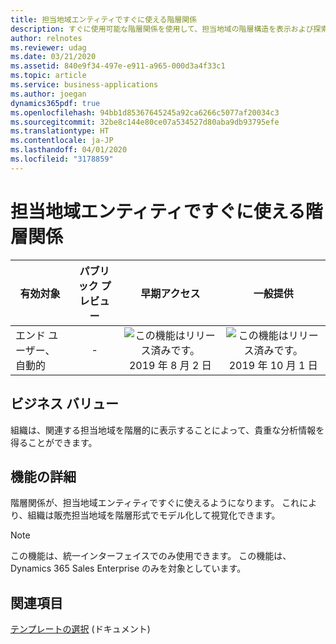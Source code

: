 ```yaml
---
title: 担当地域エンティティですぐに使える階層関係
description: すぐに使用可能な階層関係を使用して、担当地域の階層構造を表示および探索します。
author: relnotes
ms.reviewer: udag
ms.date: 03/21/2020
ms.assetid: 840e9f34-497e-e911-a965-000d3a4f33c1
ms.topic: article
ms.service: business-applications
ms.author: joegan
dynamics365pdf: true
ms.openlocfilehash: 94bb1d85367645245a92ca6266c5077af20034c3
ms.sourcegitcommit: 32be8c144e80ce07a534527d80aba9db93795efe
ms.translationtype: HT
ms.contentlocale: ja-JP
ms.lasthandoff: 04/01/2020
ms.locfileid: "3178859"
---
```

# <a name="out-of-the-box-hierarchical-relationship-on-the-territory-entity"></a>担当地域エンティティですぐに使える階層関係


| 有効対象    |  パブリック プレビュー | 早期アクセス | 一般提供 | 
| ---------- | :----------: |:----------: |:----------: |
|エンド ユーザー、自動的|-|![この機能はリリース済みです。](/dynamics365-release-plan/media/green-checkmark.png "この機能はリリース済みです。") 2019 年 8 月 2 日| ![この機能はリリース済みです。](/dynamics365-release-plan/media/green-checkmark.png "この機能はリリース済みです。") 2019 年 10 月 1 日|


## <a name="business-value"></a>ビジネス バリュー
<!-- bv start -->
組織は、関連する担当地域を階層的に表示することによって、貴重な分析情報を得ることができます。
<!-- bv end -->



## <a name="feature-details"></a>機能の詳細
<!--feature detail start -->
階層関係が、担当地域エンティティですぐに使えるようになります。 これにより、組織は販売担当地域を階層形式でモデル化して視覚化できます。
<!--feature detail end -->


> [!NOTE]
> この機能は、統一インターフェイスでのみ使用できます。 この機能は、Dynamics 365 Sales Enterprise のみを対象としています。







## <a name="see-also"></a>関連項目
[テンプレートの選択](https://docs.microsoft.com/dynamics365/sales-enterprise/select-template-forecast) (ドキュメント)
